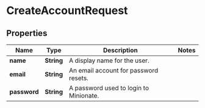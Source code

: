 
# CreateAccountRequest

## Properties
Name | Type | Description | Notes
------------ | ------------- | ------------- | -------------
**name** | **String** | A display name for the user.  | 
**email** | **String** | An email account for password resets.  | 
**password** | **String** | A password used to login to Minionate.  | 



